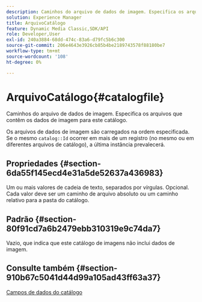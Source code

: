 ```yaml
---
description: Caminhos do arquivo de dados de imagem. Especifica os arquivos que contêm os dados de imagem para este catálogo.
solution: Experience Manager
title: ArquivoCatálogo
feature: Dynamic Media Classic,SDK/API
role: Developer,User
exl-id: 240a3884-68dd-474c-83a6-d79fc5b6c300
source-git-commit: 206e4643e3926cb85b4be2189743578f88180be7
workflow-type: tm+mt
source-wordcount: '108'
ht-degree: 0%

---
```


# ArquivoCatálogo{#catalogfile}

Caminhos do arquivo de dados de imagem. Especifica os arquivos que contêm os dados de imagem para este catálogo.

Os arquivos de dados de imagem são carregados na ordem especificada. Se o mesmo `catalog::Id` ocorrer em mais de um registro (no mesmo ou em diferentes arquivos de catálogo), a última instância prevalecerá.

## Propriedades {#section-6da55f145ecd4e31a5de52637a436983}

Um ou mais valores de cadeia de texto, separados por vírgulas. Opcional. Cada valor deve ser um caminho de arquivo absoluto ou um caminho relativo para a pasta do catálogo.

## Padrão {#section-80f91cd7a6b2479ebb310319e9c74da7}

Vazio, que indica que este catálogo de imagens não inclui dados de imagem.

## Consulte também {#section-910b67c5041d44d99a105ad43ff63a37}

[Campos de dados do catálogo](../../../../../is-api/image-catalog/image-serving-api-ref/c-image-catalog-reference/c-overview/c-catalog-data-fields/c-catalog-data-fields.md#concept-b19581028ec44f98b9f5943624403d29)
